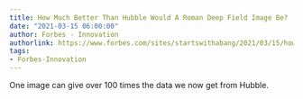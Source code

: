 ```yaml
---
title: How Much Better Than Hubble Would A Roman Deep Field Image Be?
date: "2021-03-15 06:00:00"
author: Forbes - Innovation
authorlink: https://www.forbes.com/sites/startswithabang/2021/03/15/how-much-better-than-hubble-would-a-roman-deep-field-image-be/
tags:
- Forbes-Innovation
---
```

One image can give over 100 times the data we now get from Hubble.